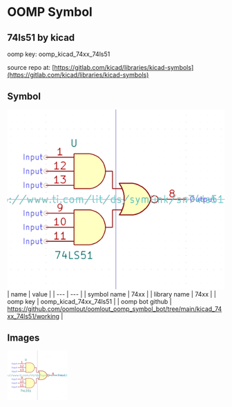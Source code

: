 # OOMP Symbol  
## 74ls51  by kicad  
  
oomp key: oomp_kicad_74xx_74ls51  
  
source repo at: [https://gitlab.com/kicad/libraries/kicad-symbols](https://gitlab.com/kicad/libraries/kicad-symbols)  
## Symbol  
  
[![working.png](working_600.png)](working.png)  
| name | value | 
| --- | --- | 
| symbol name | 74xx | 
| library name | 74xx | 
| oomp key | oomp_kicad_74xx_74ls51 | 
| oomp bot github | https://github.com/oomlout/oomlout_oomp_symbol_bot/tree/main/kicad_74xx_74ls51/working | 
## Images  
  
[![working.png](working_140.png)](working.png)  
